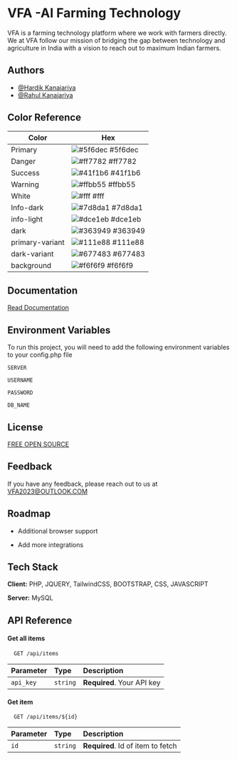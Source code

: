 
# VFA -AI Farming Technology

VFA is a farming technology platform where we work with farmers directly. We at VFA follow our mission of bridging the gap between technology and agriculture in India with a vision to reach out to maximum Indian farmers.


## Authors

- [@Hardik Kanajariya](https://github.com/3am-solver)
- [@Rahul Kanajariya](https://github.com/rahul9265)

## Color Reference

| Color             | Hex                                                                |
| ----------------- | ------------------------------------------------------------------ |
| Primary | ![#5f6dec](https://via.placeholder.com/10/5f6dec?text=+) #5f6dec |
| Danger | ![#ff7782](https://via.placeholder.com/10/ff7782?text=+) #ff7782 |
| Success | ![#41f1b6](https://via.placeholder.com/10/41f1b6?text=+) #41f1b6 |
| Warning | ![#ffbb55](https://via.placeholder.com/10/ffbb55?text=+) #ffbb55 |
| White | ![#fff](https://via.placeholder.com/10/fff?text=+) #fff |
| Info-dark | ![#7d8da1](https://via.placeholder.com/10/7d8da1?text=+) #7d8da1 |
| info-light | ![#dce1eb](https://via.placeholder.com/10/dce1eb?text=+) #dce1eb |
| dark | ![#363949](https://via.placeholder.com/10/363949?text=+) #363949 |
| primary-variant | ![#111e88](https://via.placeholder.com/10/111e88?text=+) #111e88 |
| dark-variant | ![#677483](https://via.placeholder.com/10/677483?text=+) #677483 |
| background | ![#f6f6f9](https://via.placeholder.com/10/f6f6f9?text=+) #f6f6f9 |


## Documentation

[Read Documentation](https://link-of-documentation-will-come-here)


## Environment Variables

To run this project, you will need to add the following environment variables to your config.php file

`SERVER`

`USERNAME`

`PASSWORD`

`DB_NAME`


## License

[FREE OPEN SOURCE](https://choosealicense.com/licenses/mit/)


## Feedback

If you have any feedback, please reach out to us at VFA2023@OUTLOOK.COM


## Roadmap

- Additional browser support

- Add more integrations


## Tech Stack

**Client:** PHP, JQUERY, TailwindCSS, BOOTSTRAP, CSS, JAVASCRIPT 

**Server:** MySQL


## API Reference

#### Get all items

```http
  GET /api/items
```

| Parameter | Type     | Description                |
| :-------- | :------- | :------------------------- |
| `api_key` | `string` | **Required**. Your API key |

#### Get item

```http
  GET /api/items/${id}
```

| Parameter | Type     | Description                       |
| :-------- | :------- | :-------------------------------- |
| `id`      | `string` | **Required**. Id of item to fetch |


